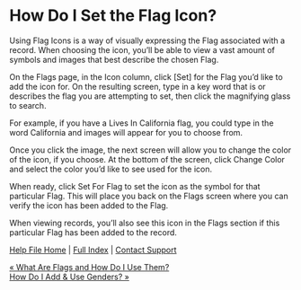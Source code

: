  How Do I Set the Flag Icon?
==========

Using Flag Icons is a way of visually expressing the Flag associated with a record. When choosing the icon, you’ll be able to view a vast amount of symbols and images that best describe the chosen Flag.

On the Flags page, in the Icon column, click [Set] for the Flag you’d like to add the icon for. On the resulting screen, type in a key word that is or describes the flag you are attempting to set, then click the magnifying glass to search.

For example, if you have a Lives In California flag, you could type in the word California and images will appear for you to choose from.

Once you click the image, the next screen will allow you to change the color of the icon, if you choose. At the bottom of the screen, click Change Color and select the color you’d like to see used for the icon.

When ready, click Set For Flag to set the icon as the symbol for that particular Flag. This will place you back on the Flags screen where you can verify the icon has been added to the Flag.

When viewing records, you’ll also see this icon in the Flags section if this particular Flag has been added to the record.

[Help File Home](/help/) | [Full Index](/Help-File-Directory/) | [Contact Support](mailto:support@ISPolitical.com)

[« What Are Flags and How Do I Use Them?](/What-Are-Flags-and-How-Do-I-Use-Them)  
[How Do I Add & Use Genders? »](/How-Do-I-Add-Use-Genders)